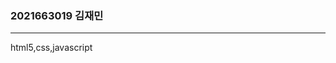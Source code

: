 <!DOCTYPE html>
<html>
<head>
<meta charset="utf-8">
<title>자기소개</title>
</head>
<body>
<h3>2021663019 김재민</h3>
<hr> 
<p>html5,css,javascript<br>
</p>
</body>
</html>
